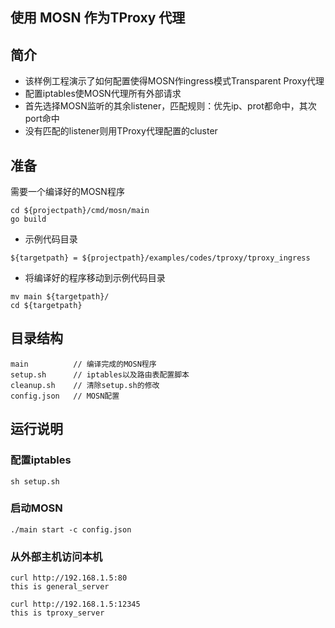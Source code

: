 ## 使用 MOSN 作为TProxy 代理

## 简介

+ 该样例工程演示了如何配置使得MOSN作ingress模式Transparent Proxy代理
+ 配置iptables使MOSN代理所有外部请求
+ 首先选择MOSN监听的其余listener，匹配规则：优先ip、prot都命中，其次port命中
+ 没有匹配的listener则用TProxy代理配置的cluster


## 准备

需要一个编译好的MOSN程序
```
cd ${projectpath}/cmd/mosn/main
go build
```

+ 示例代码目录

```
${targetpath} = ${projectpath}/examples/codes/tproxy/tproxy_ingress
```

+ 将编译好的程序移动到示例代码目录

```
mv main ${targetpath}/
cd ${targetpath}
```


## 目录结构

```
main          // 编译完成的MOSN程序
setup.sh      // iptables以及路由表配置脚本
cleanup.sh    // 清除setup.sh的修改
config.json   // MOSN配置
```

## 运行说明


### 配置iptables

```
sh setup.sh
```

### 启动MOSN

```
./main start -c config.json
```

### 从外部主机访问本机

```
curl http://192.168.1.5:80
this is general_server

curl http://192.168.1.5:12345
this is tproxy_server
```
